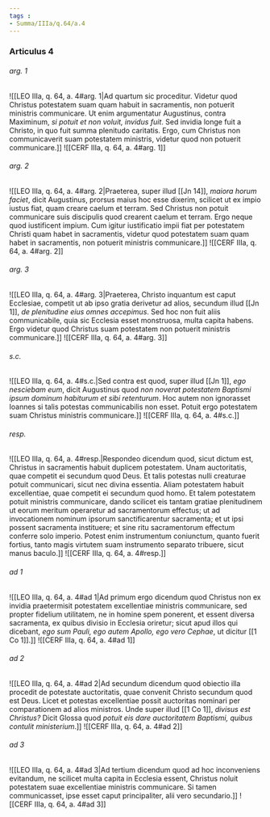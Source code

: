 ```yaml
---
tags : 
- Summa/IIIa/q.64/a.4
---
```


### Articulus 4

###### arg. 1
![[LEO IIIa, q. 64, a. 4#arg. 1|Ad quartum sic proceditur. Videtur quod Christus potestatem suam quam habuit in sacramentis, non potuerit ministris communicare. Ut enim argumentatur Augustinus, contra Maximinum, *si potuit et non voluit, invidus fuit*. Sed invidia longe fuit a Christo, in quo fuit summa plenitudo caritatis. Ergo, cum Christus non communicaverit suam potestatem ministris, videtur quod non potuerit communicare.]]
![[CERF IIIa, q. 64, a. 4#arg. 1]]

###### arg. 2
![[LEO IIIa, q. 64, a. 4#arg. 2|Praeterea, super illud [[Jn 14]], *maiora horum faciet*, dicit Augustinus, prorsus maius hoc esse dixerim, scilicet ut ex impio iustus fiat, quam creare caelum et terram. Sed Christus non potuit communicare suis discipulis quod crearent caelum et terram. Ergo neque quod iustificent impium. Cum igitur iustificatio impii fiat per potestatem Christi quam habet in sacramentis, videtur quod potestatem suam quam habet in sacramentis, non potuerit ministris communicare.]]
![[CERF IIIa, q. 64, a. 4#arg. 2]]

###### arg. 3
![[LEO IIIa, q. 64, a. 4#arg. 3|Praeterea, Christo inquantum est caput Ecclesiae, competit ut ab ipso gratia derivetur ad alios, secundum illud [[Jn 1]], *de plenitudine eius omnes accepimus*. Sed hoc non fuit aliis communicabile, quia sic Ecclesia esset monstruosa, multa capita habens. Ergo videtur quod Christus suam potestatem non potuerit ministris communicare.]]
![[CERF IIIa, q. 64, a. 4#arg. 3]]

###### s.c.
![[LEO IIIa, q. 64, a. 4#s.c.|Sed contra est quod, super illud [[Jn 1]], *ego nesciebam eum*, dicit Augustinus quod *non noverat potestatem Baptismi ipsum dominum habiturum et sibi retenturum*. Hoc autem non ignorasset Ioannes si talis potestas communicabilis non esset. Potuit ergo potestatem suam Christus ministris communicare.]]
![[CERF IIIa, q. 64, a. 4#s.c.]]

###### resp.
![[LEO IIIa, q. 64, a. 4#resp.|Respondeo dicendum quod, sicut dictum est, Christus in sacramentis habuit duplicem potestatem. Unam auctoritatis, quae competit ei secundum quod Deus. Et talis potestas nulli creaturae potuit communicari, sicut nec divina essentia. Aliam potestatem habuit excellentiae, quae competit ei secundum quod homo. Et talem potestatem potuit ministris communicare, dando scilicet eis tantam gratiae plenitudinem ut eorum meritum operaretur ad sacramentorum effectus; ut ad invocationem nominum ipsorum sanctificarentur sacramenta; et ut ipsi possent sacramenta instituere; et sine ritu sacramentorum effectum conferre solo imperio. Potest enim instrumentum coniunctum, quanto fuerit fortius, tanto magis virtutem suam instrumento separato tribuere, sicut manus baculo.]]
![[CERF IIIa, q. 64, a. 4#resp.]]

###### ad 1
![[LEO IIIa, q. 64, a. 4#ad 1|Ad primum ergo dicendum quod Christus non ex invidia praetermisit potestatem excellentiae ministris communicare, sed propter fidelium utilitatem, ne in homine spem ponerent, et essent diversa sacramenta, ex quibus divisio in Ecclesia oriretur; sicut apud illos qui dicebant, *ego sum Pauli, ego autem Apollo, ego vero Cephae*, ut dicitur [[1 Co 1]].]]
![[CERF IIIa, q. 64, a. 4#ad 1]]

###### ad 2
![[LEO IIIa, q. 64, a. 4#ad 2|Ad secundum dicendum quod obiectio illa procedit de potestate auctoritatis, quae convenit Christo secundum quod est Deus. Licet et potestas excellentiae possit auctoritas nominari per comparationem ad alios ministros. Unde super illud [[1 Co 1]], *divisus est Christus?* Dicit Glossa quod *potuit eis dare auctoritatem Baptismi, quibus contulit ministerium*.]]
![[CERF IIIa, q. 64, a. 4#ad 2]]

###### ad 3
![[LEO IIIa, q. 64, a. 4#ad 3|Ad tertium dicendum quod ad hoc inconveniens evitandum, ne scilicet multa capita in Ecclesia essent, Christus noluit potestatem suae excellentiae ministris communicare. Si tamen communicasset, ipse esset caput principaliter, alii vero secundario.]]
![[CERF IIIa, q. 64, a. 4#ad 3]]

